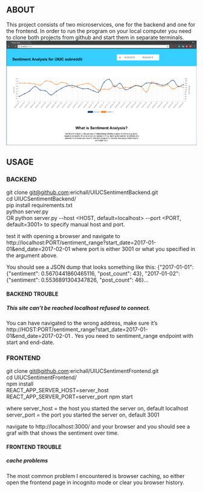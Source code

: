 ## ABOUT

This project consists of two microservices, one for the backend and one for the frontend. In order to run the program on your local computer you need to clone both projects from github and start them in separate terminals.
![frontend](https://github.com/erichall/UIUCSentimentBackend/blob/master/example_screen.png)

## USAGE

### BACKEND
git clone git@github.com:erichall/UIUCSentimentBackend.git  
cd UIUCSentimentBackend/  
pip install requirements.txt  
python server.py  
OR python server.py --host <HOST, default=localhost> --port <PORT, default=3001> to specify manual host and port.  

test it with opening a browser and navigate to http://localhost:PORT/sentiment_range?start_date=2017-01-01&end_date=2017-02-01
where port is either 3001 or what you specified in the argument above. 

You should see a JSON dump that looks something like this:
{"2017-01-01": {"sentiment": 0.5670441860465116, "post_count": 43}, "2017-01-02": {"sentiment": 0.5536891304347826, "post_count": 46}...

#### BACKEND TROUBLE
##### This site can’t be reached localhost refused to connect.  
  You can have navigated to the wrong address, make sure it’s http://HOST:PORT/sentiment_range?start_date=2017-01-01&end_date=2017-02-01 . Yes you need to sentiment_range endpoint with start and end-date. 


### FRONTEND
git clone git@github.com:erichall/UIUCSentimentFrontend.git  
cd UIUCSentimentFrontend/  
npm install  
REACT_APP_SERVER_HOST=server_host REACT_APP_SERVER_PORT=server_port npm start  

where server_host = the host you started the server on, default localhost
  server_port = the port you started the server on, default 3001  

navigate to http://localhost:3000/ and your browser and you should see a graf with that shows the sentiment over time.  

#### FRONTEND TROUBLE
##### cache problems
The most common problem I encountered is browser caching, so either open the frontend page in incognito mode or clear you browser history.
